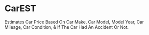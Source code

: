 # CarEST
Estimates Car Price Based On Car Make, Car Model, Model Year, Car Mileage, Car Condition, &amp; If The Car Had An Accident Or Not.
